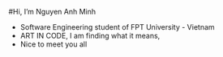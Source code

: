 #Hi, I’m Nguyen Anh Minh
- Software Engineering student of FPT University - Vietnam
- ART IN CODE, I am finding what it means,
- Nice to meet you all


<!---
AnhMNg/AnhMNg is a ✨ special ✨ repository because its `README.md` (this file) appears on your GitHub profile.
You can click the Preview link to take a look at your changes.
--->
